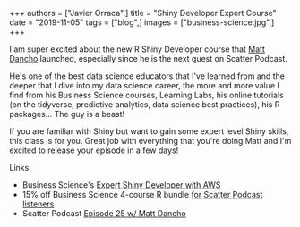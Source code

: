 +++
authors = ["Javier Orraca",]
title = "Shiny Developer Expert Course"
date = "2019-11-05"
tags = ["blog",]
images = ["business-science.jpg",]
+++

I am super excited about the new R Shiny Developer course that [Matt Dancho](https://www.linkedin.com/in/mattdancho/) launched, especially since he is the next guest on Scatter Podcast.
<!--more-->
He's one of the best data science educators that I've learned from and the deeper that I dive into my data science career, the more and more value I find from his Business Science courses, Learning Labs, his online tutorials (on the tidyverse, predictive analytics, data science best practices), his R packages... The guy is a beast!

If you are familiar with Shiny but want to gain some expert level Shiny skills, this class is for you. Great job with everything that you're doing Matt and I'm excited to release your episode in a few days!

Links:

* Business Science's [Expert Shiny Developer with AWS](https://university.business-science.io/p/expert-shiny-developer-with-aws-course-ds4b-202a-r/)
* 15% off Business Science 4-course R bundle [for Scatter Podcast listeners](https://university.business-science.io/p/4-course-bundle-machine-learning-and-web-applications-r-track-101-102-201-202a/?coupon_code=scatterpodcast)
* Scatter Podcast [Episode 25 w/ Matt Dancho](https://www.javierorraca.com/scatterpodcast/)